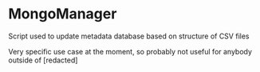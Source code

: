 # MongoManager
Script used to update metadata database based on structure of CSV files

Very specific use case at the moment, so probably not useful for anybody outside of [redacted]
